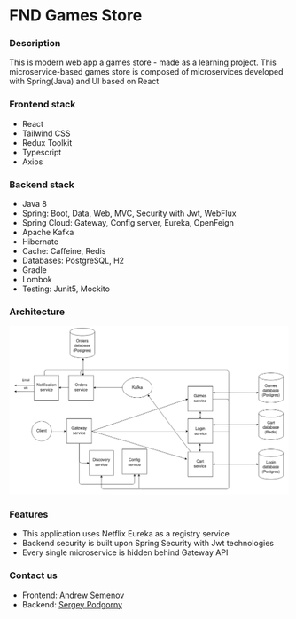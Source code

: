 # FND Games Store
### Description
This is modern web app a games store - made as a learning project. This microservice-based 
games store is composed of microservices developed with Spring(Java) and UI based on React



<a name="Frontend-stack"><h3>Frontend stack</h3></a>
* React
* Tailwind CSS
* Redux Toolkit
* Typescript
* Axios

<a name="Backend-stack"><h3>Backend stack</h3></a>
* Java 8
* Spring: Boot, Data, Web, MVC, Security with Jwt, WebFlux
* Spring Cloud: Gateway, Config server, Eureka, OpenFeign
* Apache Kafka
* Hibernate
* Cache: Caffeine, Redis
* Databases: PostgreSQL, H2
* Gradle
* Lombok
* Testing: Junit5, Mockito

<a name="Contact-us"><h3>Architecture</h3></a>
![Homepage](server/documentation/images/architecture.png)

<a name="Backend-stack"><h3>Features</h3></a>
* This application uses Netflix Eureka as a registry service
* Backend security is built upon Spring Security with Jwt technologies
* Every single microservice is hidden behind Gateway API



<a name="Contact-us"><h3>Contact us</h3></a>
* Frontend: [Andrew Semenov](https://t.me/keax4208)
* Backend: [Sergey Podgorny](https://t.me/SergeyPodgornyj)





